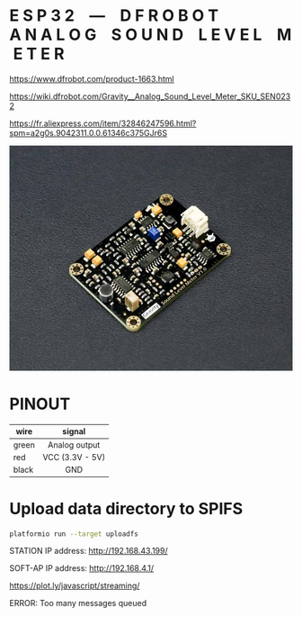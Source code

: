 
# E S P 3 2    —    D F R O B O T    A N A L O G    S O U N D    L E V E L    M E T E R

<https://www.dfrobot.com/product-1663.html>

<https://wiki.dfrobot.com/Gravity__Analog_Sound_Level_Meter_SKU_SEN0232>

<https://fr.aliexpress.com/item/32846247596.html?spm=a2g0s.9042311.0.0.61346c375GJr6S>


<p align="center">
<img height=400px src="./images/dfrobot_analog_sound_level_meter.jpg" alt="dfrobot analog sound level meter" />
</p>


# PINOUT

| wire  |     signal      |
| ----- | :-------------: |
| green |  Analog output  |
| red   | VCC (3.3V - 5V) |
| black |       GND       |


# Upload data directory to SPIFS

```bash
platformio run --target uploadfs
```



STATION IP address:
http://192.168.43.199/

SOFT-AP IP address:
http://192.168.4.1/



https://plot.ly/javascript/streaming/

ERROR: Too many messages queued